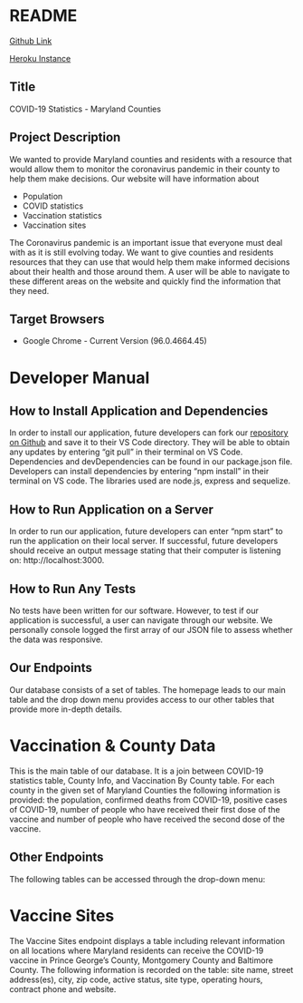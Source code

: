 # README
[Github Link](https://github.com/jayid00/Group20-Final-INST377_Fall2021)

[Heroku Instance](https://tranquil-temple-96571.herokuapp.com/)

## Title 
COVID-19 Statistics - Maryland Counties

## Project Description
We wanted to provide Maryland counties and residents with a resource that would allow them to monitor the coronavirus pandemic in their county to help them make decisions. Our website will have information about 
* Population
* COVID statistics
* Vaccination statistics
* Vaccination sites 

The Coronavirus pandemic is an important issue that everyone must deal with as it is still evolving today. We want to give counties and residents resources that they can use that would help them make informed decisions about their health and those around them. A user will be able to navigate to these different areas on the website and quickly find the information that they need.    

## Target Browsers
* Google Chrome - Current Version (96.0.4664.45)

# Developer Manual

## How to Install Application and Dependencies
In order to install our application, future developers can fork our [repository on Github](https://github.com/jayid00/Group20-Final-INST377_Fall2021) and save it to their VS Code directory. They will be able to obtain any updates by entering “git pull” in their terminal on VS Code. Dependencies and devDependencies can be found in our package.json file. Developers can install dependencies by entering “npm install” in their terminal on VS code. The libraries used are node.js, express and sequelize.

## How to Run Application on a Server
In order to run our application, future developers can enter “npm start” to run the application on their local server. If successful, future developers should receive an output message stating that their computer is listening on: http://localhost:3000.

## How to Run Any Tests
No tests have been written for our software. However, to test if our application is successful, a user can navigate through our website. We personally console logged the first array of our JSON file to assess whether the data was responsive.

## Our Endpoints
Our database consists of a set of tables. The homepage leads to our main table and the drop down menu provides access to our other tables that provide more in-depth details.

# Vaccination & County Data
This is the main table of our database. It is a join between COVID-19 statistics table, County Info, and Vaccination By County table. For each county in the given set of Maryland Counties the following information is provided: the population, confirmed deaths from COVID-19, positive cases of COVID-19, number of people who have received their first dose of the vaccine and number of people who have received the second dose of the vaccine. 

## Other Endpoints
The following tables can be accessed through the drop-down menu: 

# Vaccine Sites
The Vaccine Sites endpoint displays a table including relevant information on all locations where Maryland residents can receive the COVID-19 vaccine in Prince George’s County, Montgomery County and Baltimore County. The following information is recorded on the table: site name, street address(es), city, zip code, active status, site type, operating hours, contract phone and website.